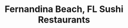 ---
layout: city
title: Fernandina Beach, FL Sushi Restaurants
permalink: /florida/fernandina-beach/
stateAbbr: FL
stateName: Florida
cityName: Fernandina Beach

---